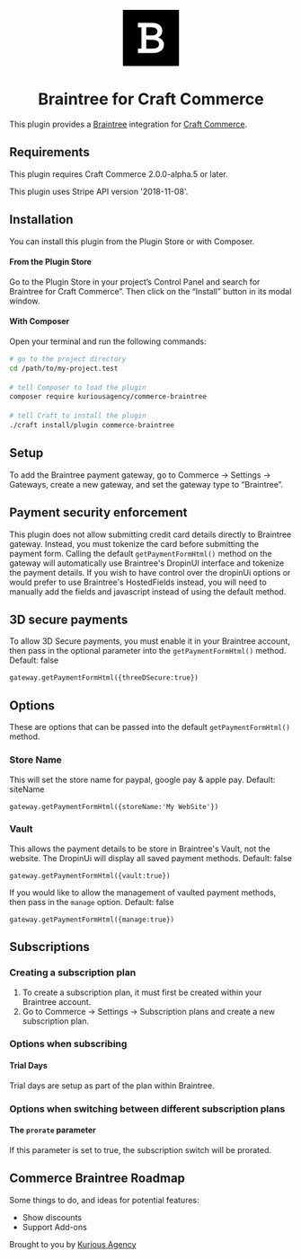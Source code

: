 <p align="center"><img src="./src/icon.svg" width="100" height="100" alt="Braintree for Craft Commerce icon"></p>

<h1 align="center">Braintree for Craft Commerce</h1>

This plugin provides a [Braintree](https://www.braintreegateway.com) integration for [Craft Commerce](https://craftcms.com/commerce).

## Requirements

This plugin requires Craft Commerce 2.0.0-alpha.5 or later.

This plugin uses Stripe API version '2018-11-08'.

## Installation

You can install this plugin from the Plugin Store or with Composer.

#### From the Plugin Store

Go to the Plugin Store in your project’s Control Panel and search for Braintree for Craft Commerce”. Then click on the “Install” button in its modal window.

#### With Composer

Open your terminal and run the following commands:

```bash
# go to the project directory
cd /path/to/my-project.test

# tell Composer to load the plugin
composer require kuriousagency/commerce-braintree

# tell Craft to install the plugin
./craft install/plugin commerce-braintree
```

## Setup

To add the Braintree payment gateway, go to Commerce → Settings → Gateways, create a new gateway, and set the gateway type to “Braintree”.

## Payment security enforcement

This plugin does not allow submitting credit card details directly to Braintree gateway. Instead, you must tokenize the card before submitting the payment form. Calling the default `getPaymentFormHtml()` method on the gateway will automatically use Braintree's DropinUI interface and tokenize the payment details. If you wish to have control over the dropinUi options or would prefer to use Braintree's HostedFields instead, you will need to manually add the fields and javascript instead of using the default method.

## 3D secure payments

To allow 3D Secure payments, you must enable it in your Braintree account, then pass in the optional parameter into the `getPaymentFormHtml()` method. Default: false

```
gateway.getPaymentFormHtml({threeDSecure:true})
```

## Options

These are options that can be passed into the default `getPaymentFormHtml()` method.

### Store Name

This will set the store name for paypal, google pay & apple pay. Default: siteName

```
gateway.getPaymentFormHtml({storeName:'My WebSite'})
```

### Vault

This allows the payment details to be store in Braintree's Vault, not the website. The DropinUi will display all saved payment methods. Default: false

```
gateway.getPaymentFormHtml({vault:true})
```

If you would like to allow the management of vaulted payment methods, then pass in the `manage` option. Default: false
```
gateway.getPaymentFormHtml({manage:true})
```

## Subscriptions

### Creating a subscription plan

1. To create a subscription plan, it must first be created within your Braintree account.
2. Go to Commerce → Settings → Subscription plans and create a new subscription plan.

### Options when subscribing

#### Trial Days

Trial days are setup as part of the plan within Braintree.

### Options when switching between different subscription plans

#### The `prorate` parameter

If this parameter is set to true, the subscription switch will be prorated.

## Commerce Braintree Roadmap

Some things to do, and ideas for potential features:

-   Show discounts
-   Support Add-ons

Brought to you by [Kurious Agency](https://kurious.agency)
